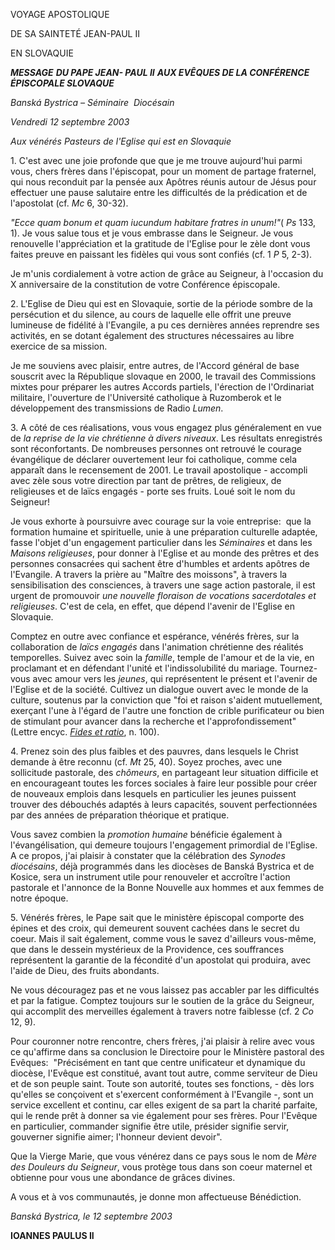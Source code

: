 VOYAGE APOSTOLIQUE

DE SA SAINTETÉ JEAN-PAUL II

EN SLOVAQUIE

***MESSAGE*** ***DU PAPE JEAN- PAUL II*** ***AUX EVÊQUES DE LA CONFÉRENCE ÉPISCOPALE SLOVAQUE***

*Banská Bystrica – Séminaire  Diocésain*

*Vendredi 12 septembre 2003*

*Aux vénérés Pasteurs de l'Eglise qui est en Slovaquie*

1. C'est avec une joie profonde que que je me trouve aujourd'hui parmi vous, chers frères dans l'épiscopat, pour un moment de partage fraternel, qui nous reconduit par la pensée aux Apôtres réunis autour de Jésus pour effectuer une pause salutaire entre les difficultés de la prédication et de l'apostolat (cf. *Mc* 6, 30-32).

*"Ecce quam bonum et quam iucundum habitare fratres in unum!"*( *Ps* 133, 1). Je vous salue tous et je vous embrasse dans le Seigneur. Je vous renouvelle l'appréciation et la gratitude de l'Eglise pour le zèle dont vous faites preuve en paissant les fidèles qui vous sont confiés (cf. 1 *P* 5, 2-3).

Je m'unis cordialement à votre action de grâce au Seigneur, à l'occasion du X anniversaire de la constitution de votre Conférence épiscopale.

2. L'Eglise de Dieu qui est en Slovaquie, sortie de la période sombre de la persécution et du silence, au cours de laquelle elle offrit une preuve lumineuse de fidélité à l'Evangile, a pu ces dernières années reprendre ses activités, en se dotant également des structures nécessaires au libre exercice de sa mission.

Je me souviens avec plaisir, entre autres, de l'Accord général de base souscrit avec la République slovaque en 2000, le travail des Commissions mixtes pour préparer les autres Accords partiels, l'érection de l'Ordinariat militaire, l'ouverture de l'Université catholique à Ruzomberok et le développement des transmissions de Radio *Lumen*.

3. A côté de ces réalisations, vous vous engagez plus généralement en vue de *la reprise de la vie chrétienne à divers niveaux*. Les résultats enregistrés sont réconfortants. De nombreuses personnes ont retrouvé le courage évangélique de déclarer ouvertement leur foi catholique, comme cela apparaît dans le recensement de 2001. Le travail apostolique - accompli avec zèle sous votre direction par tant de prêtres, de religieux, de religieuses et de laïcs engagés - porte ses fruits. Loué soit le nom du Seigneur!

Je vous exhorte à poursuivre avec courage sur la voie entreprise:  que la formation humaine et spirituelle, unie à une préparation culturelle adaptée, fasse l'objet d'un engagement particulier dans les *Séminaires* et dans les *Maisons religieuses*, pour donner à l'Eglise et au monde des prêtres et des personnes consacrées qui sachent être d'humbles et ardents apôtres de l'Evangile. A travers la prière au "Maître des moissons", à travers la sensibilisation des consciences, à travers une sage action pastorale, il est urgent de promouvoir *une nouvelle floraison de vocations sacerdotales et religieuses*. C'est de cela, en effet, que dépend l'avenir de l'Eglise en Slovaquie.

Comptez en outre avec confiance et espérance, vénérés frères, sur la collaboration de *laïcs engagés* dans l'animation chrétienne des réalités temporelles. Suivez avec soin la *famille*, temple de l'amour et de la vie, en proclamant et en défendant l'unité et l'indissolubilité du mariage. Tournez-vous avec amour vers les *jeunes*, qui représentent le présent et l'avenir de l'Eglise et de la société. Cultivez un dialogue ouvert avec le monde de la culture, soutenus par la conviction que "foi et raison s'aident mutuellement, exerçant l'une à l'égard de l'autre une fonction de crible purificateur ou bien de stimulant pour avancer dans la recherche et l'approfondissement" (Lettre encyc. *[Fides et ratio](/content/john-paul-ii/fr/encyclicals/documents/hf_jp-ii_enc_14091998_fides-et-ratio.html)*, n. 100).

4. Prenez soin des plus faibles et des pauvres, dans lesquels le Christ demande à être reconnu (cf. *Mt* 25, 40). Soyez proches, avec une sollicitude pastorale, des *chômeurs*, en partageant leur situation difficile et en encourageant toutes les forces sociales à faire leur possible pour créer de nouveaux emplois dans lesquels en particulier les jeunes puissent trouver des débouchés adaptés à leurs capacités, souvent perfectionnées par des années de préparation théorique et pratique.

Vous savez combien la *promotion humaine* bénéficie également à l'évangélisation, qui demeure toujours l'engagement primordial de l'Eglise. A ce propos, j'ai plaisir à constater que la célébration des *Synodes diocésains*, déjà programmés dans les diocèses de Banská Bystrica et de Kosice, sera un instrument utile pour renouveler et accroître l'action pastorale et l'annonce de la Bonne Nouvelle aux hommes et aux femmes de notre époque.

5. Vénérés frères, le Pape sait que le ministère épiscopal comporte des épines et des croix, qui demeurent souvent cachées dans le secret du coeur. Mais il sait également, comme vous le savez d'ailleurs vous-même, que dans le dessein mystérieux de la Providence, ces souffrances représentent la garantie de la fécondité d'un apostolat qui produira, avec l'aide de Dieu, des fruits abondants.

Ne vous découragez pas et ne vous laissez pas accabler par les difficultés et par la fatigue. Comptez toujours sur le soutien de la grâce du Seigneur, qui accomplit des merveilles également à travers notre faiblesse (cf. 2 *Co* 12, 9).

Pour couronner notre rencontre, chers frères, j'ai plaisir à relire avec vous ce qu'affirme dans sa conclusion le Directoire pour le Ministère pastoral des Evêques:  "Précisément en tant que centre unificateur et dynamique du diocèse, l'Evêque est constitué, avant tout autre, comme serviteur de Dieu et de son peuple saint. Toute son autorité, toutes ses fonctions, - dès lors qu'elles se conçoivent et s'exercent conformément à l'Evangile -, sont un service excellent et continu, car elles exigent de sa part la charité parfaite, qui le rende prêt à donner sa vie également pour ses frères. Pour l'Evêque en particulier, commander signifie être utile, présider signifie servir, gouverner signifie aimer; l'honneur devient devoir".

Que la Vierge Marie, que vous vénérez dans ce pays sous le nom de *Mère des Douleurs du Seigneur*, vous protège tous dans son coeur maternel et obtienne pour vous une abondance de grâces divines.

A vous et à vos communautés, je donne mon affectueuse Bénédiction.

*Banská Bystrica, le 12 septembre 2003*

**IOANNES PAULUS II**